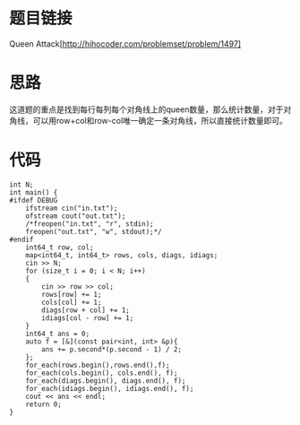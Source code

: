 ﻿# 题目链接
Queen Attack[http://hihocoder.com/problemset/problem/1497]
# 思路
这道题的重点是找到每行每列每个对角线上的queen数量，那么统计数量，对于对角线，可以用row+col和row-col唯一确定一条对角线，所以直接统计数量即可。
# 代码
	int N;
	int main() {
	#ifdef DEBUG
	    ifstream cin("in.txt");
		ofstream cout("out.txt");
		/*freopen("in.txt", "r", stdin);
		freopen("out.txt", "w", stdout);*/
	#endif
		int64_t row, col;
		map<int64_t, int64_t> rows, cols, diags, idiags;
		cin >> N;
		for (size_t i = 0; i < N; i++)
		{
			cin >> row >> col;
			rows[row] += 1;
			cols[col] += 1;
			diags[row + col] += 1;
			idiags[col - row] += 1;
		}
		int64_t ans = 0;
		auto f = [&](const pair<int, int> &p){
			ans += p.second*(p.second - 1) / 2;
		};
		for_each(rows.begin(),rows.end(),f);
		for_each(cols.begin(), cols.end(), f);
		for_each(diags.begin(), diags.end(), f);
		for_each(idiags.begin(), idiags.end(), f);
		cout << ans << endl;
		return 0;
	}